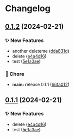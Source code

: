 # Changelog

## [0.1.2](https://github.com/thisthat/python-sdk-contrib/compare/hooks/opentelemetry-v0.1.1...hooks/opentelemetry/v0.1.2) (2024-02-21)


### ✨ New Features

* another deleteme ([dda831d](https://github.com/thisthat/python-sdk-contrib/commit/dda831d1aa3acaadde69ec53d9acc3ae2c97a1aa))
* delete ([e4a4d16](https://github.com/thisthat/python-sdk-contrib/commit/e4a4d16fe3215f70bd09806bb605dd86e86b1a2a))
* test ([5e1a3ae](https://github.com/thisthat/python-sdk-contrib/commit/5e1a3ae34697d0c02e06b463698bd8865b12a747))


### 🧹 Chore

* **main:** release 0.1.1 ([66fa012](https://github.com/thisthat/python-sdk-contrib/commit/66fa01260d79d9b8fbe0a8830d89475b94be634c))

## [0.1.1](https://github.com/thisthat/python-sdk-contrib/compare/v0.1.0...v0.1.1) (2024-02-21)


### ✨ New Features

* delete ([e4a4d16](https://github.com/thisthat/python-sdk-contrib/commit/e4a4d16fe3215f70bd09806bb605dd86e86b1a2a))
* test ([5e1a3ae](https://github.com/thisthat/python-sdk-contrib/commit/5e1a3ae34697d0c02e06b463698bd8865b12a747))
